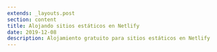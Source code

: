 ```yaml
---
extends: _layouts.post
section: content
title: Alojando sitios estáticos en Netlify
date: 2019-12-08
description: Alojamiento gratuito para sitios estáticos en Netlify 
---
```



